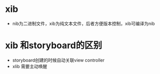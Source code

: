 # xib
- nib为二进制文件，xib为纯文本文件，后者方便版本控制，xib可编译为nib

# xib 和storyboard的区别
- storyboard创建的时候自动关联view controller
- xlib 需要主动唤醒

